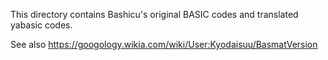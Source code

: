 This directory contains Bashicu's original BASIC codes and translated yabasic codes.

See also
https://googology.wikia.com/wiki/User:Kyodaisuu/BasmatVersion
